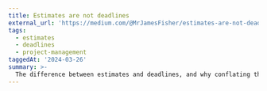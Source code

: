```yaml
---
title: Estimates are not deadlines
external_url: 'https://medium.com/@MrJamesFisher/estimates-are-not-deadlines-ab3e5e366199'
tags:
  - estimates
  - deadlines
  - project-management
taggedAt: '2024-03-26'
summary: >-
  The difference between estimates and deadlines, and why conflating the two can cause problems in project management.
---
```


